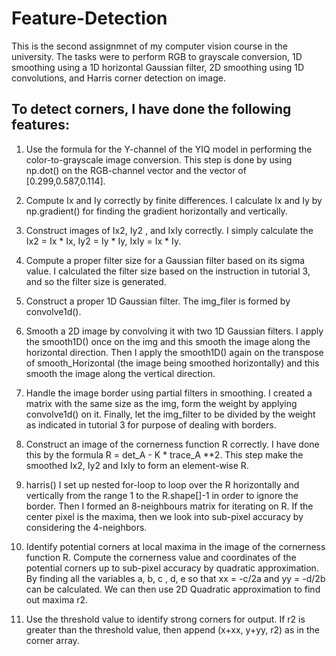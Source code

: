 # Feature-Detection

This is the second assignmnet of my computer vision course in the university.  The tasks were to perform RGB to grayscale conversion, 1D smoothing using a 1D horizontal Gaussian filter, 2D smoothing using 1D convolutions, and Harris corner detection on image.


## To detect corners, I have done the following features:

1. Use the formula for the Y-channel of the YIQ model in performing the color-to-grayscale image conversion.
This step is done by using np.dot() on the RGB-channel vector and the vector of [0.299,0.587,0.114].

2. Compute Ix and Iy correctly by finite differences.
I calculate Ix and Iy by np.gradient() for finding the gradient horizontally and vertically.


3. Construct images of Ix2, Iy2 , and IxIy correctly.
I simply calculate the Ix2 = Ix * Ix, Iy2 = Iy * Iy, IxIy = Ix * Iy.


4. Compute a proper filter size for a Gaussian filter based on its sigma value.
I calculated the filter size based on the instruction in tutorial 3, and so the filter size is generated.


5. Construct a proper 1D Gaussian filter.
The img_filer is formed by convolve1d().


6. Smooth a 2D image by convolving it with two 1D Gaussian filters.
I apply the smooth1D() once on the img and this smooth the image along the horizontal direction.
Then I apply the smooth1D() again on the transpose of smooth_Horizontal (the image being smoothed horizontally) and this smooth the image along the vertical direction.

7. Handle the image border using partial filters in smoothing.
I created a matrix with the same size as the img, form the weight by applying convolve1d() on it.
Finally, let the img_filter to be divided by the weight as indicated in tutorial 3 for purpose of dealing with borders.


8. Construct an image of the cornerness function R correctly.
I have done this by the formula R = det_A - K * trace_A **2. This step make the smoothed Ix2, Iy2 and IxIy to form an element-wise R.


9. harris()
I set up nested for-loop to loop over the R horizontally and vertically from the range 1 to the R.shape[]-1 in order to ignore the border.
Then I formed an 8-neighbours matrix for iterating on R. If the center pixel is the maxima, then we look into sub-pixel accuracy by considering the 4-neighbors.


10. Identify potential corners at local maxima in the image of the cornerness function R. Compute the cornerness value and coordinates of the potential corners up to sub-pixel accuracy by quadratic approximation.
By finding all the variables a, b, c , d, e so that xx = -c/2a and yy = -d/2b can be calculated.
We can then use 2D Quadratic approximation to find out maxima r2.


11. Use the threshold value to identify strong corners for output.
If r2 is greater than the threshold value, then append (x+xx, y+yy, r2) as in the corner array.
 
